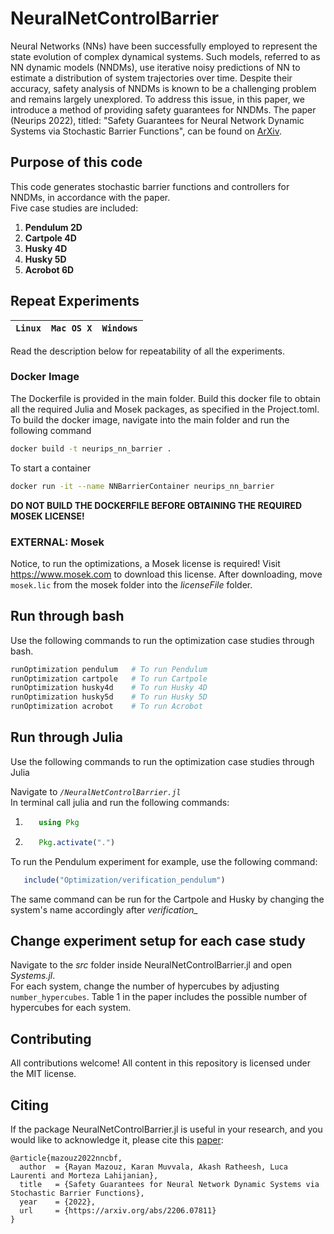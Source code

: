 # NeuralNetControlBarrier

Neural Networks (NNs) have been successfully employed to represent the state evolution of complex dynamical systems. Such models, referred to as NN dynamic models (NNDMs), use iterative noisy predictions of NN to estimate a distribution of system trajectories over time. Despite their accuracy, safety analysis of NNDMs is known to be a challenging problem and remains largely unexplored. To address this issue, in this paper, we introduce a method of providing safety guarantees for NNDMs. The paper (Neurips 2022), titled: "Safety Guarantees for Neural Network Dynamic Systems via Stochastic Barrier Functions", can be found on [ArXiv](https://arxiv.org/abs/2206.07811).

## Purpose of this code
This code generates stochastic barrier functions and controllers for NNDMs, in accordance with the paper. \
Five case studies are included: 

1. **Pendulum 2D**
2. **Cartpole 4D** 
3. **Husky 4D**
4. **Husky 5D**
5. **Acrobot 6D**

## Repeat Experiments
| **`Linux`** | **`Mac OS X`** | **`Windows`** |
|-----------------|---------------------|-------------------------|

Read the description below for repeatability of all the experiments.

### Docker Image
The Dockerfile is provided in the main folder. Build this docker file to obtain all the required Julia and Mosek packages, as specified in the Project.toml. To build the docker image, navigate into the main folder and run the following command 
```sh
docker build -t neurips_nn_barrier .
```

To start a container 

```sh
docker run -it --name NNBarrierContainer neurips_nn_barrier
```

**DO NOT BUILD THE DOCKERFILE BEFORE OBTAINING THE REQUIRED MOSEK LICENSE!**


### EXTERNAL: Mosek 
Notice, to run the optimizations, a Mosek license is required! Visit https://www.mosek.com to download this license. After downloading, move `mosek.lic` from the mosek folder into the *licenseFile* folder. 

## Run through bash

Use the following commands to run the optimization case studies through bash.

```sh
runOptimization pendulum   # To run Pendulum
runOptimization cartpole   # To run Cartpole
runOptimization husky4d    # To run Husky 4D
runOptimization husky5d    # To run Husky 5D
runOptimization acrobot    # To run Acrobot

```

## Run through Julia
Use the following commands to run the optimization case studies through Julia

Navigate to *```/NeuralNetControlBarrier.jl```* \
In terminal call julia and run the following commands:
1. ```julia 
      using Pkg
   ```
2. ```julia 
      Pkg.activate(".") 
   ```

To run the Pendulum experiment for example, use the following command: 
```julia 
   include("Optimization/verification_pendulum")
```
The same command can be run for the Cartpole and Husky by changing the system's name accordingly after *verification_*

## Change experiment setup for each case study
Navigate to the *src* folder inside NeuralNetControlBarrier.jl and open *Systems.jl*.  \
For each system, change the number of hypercubes by adjusting `number_hypercubes`.
Table 1 in the paper includes the possible number of hypercubes for each system. 

## Contributing
All contributions welcome! All content in this repository is licensed under the MIT license.

## Citing

If the package NeuralNetControlBarrier.jl is useful in your research, and you would like to acknowledge it, please cite this [paper](https://arxiv.org/abs/2206.07811):

```
@article{mazouz2022nncbf,
  author  = {Rayan Mazouz, Karan Muvvala, Akash Ratheesh, Luca Laurenti and Morteza Lahijanian},
  title   = {Safety Guarantees for Neural Network Dynamic Systems via Stochastic Barrier Functions},
  year    = {2022},
  url     = {https://arxiv.org/abs/2206.07811}
}
